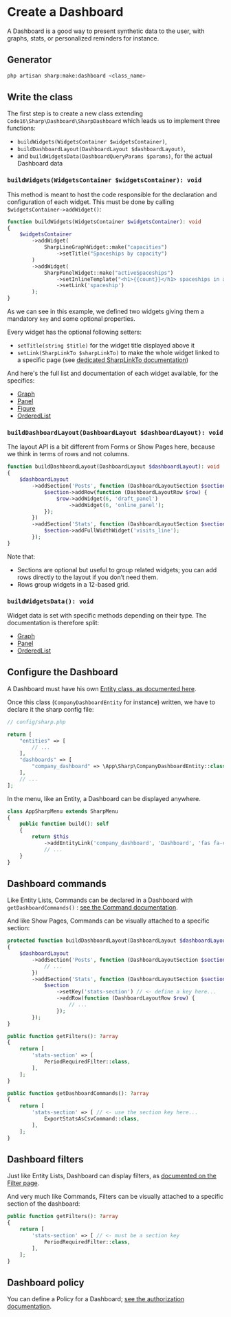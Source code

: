 # Create a Dashboard

A Dashboard is a good way to present synthetic data to the user, with graphs, stats, or personalized reminders for instance.

## Generator

```bash
php artisan sharp:make:dashboard <class_name>
```

## Write the class

The first step is to create a new class extending `Code16\Sharp\Dashboard\SharpDashboard` which leads us to implement three functions:

- `buildWidgets(WidgetsContainer $widgetsContainer)`,
- `buildDashboardLayout(DashboardLayout $dashboardLayout)`,
- and `buildWidgetsData(DashboardQueryParams $params)`, for the actual Dashboard data

### `buildWidgets(WidgetsContainer $widgetsContainer): void`

This method is meant to host the code responsible for the declaration and configuration of each widget. This must be done by calling `$widgetsContainer->addWidget()`:

```php
function buildWidgets(WidgetsContainer $widgetsContainer): void
{
    $widgetsContainer
        ->addWidget(
            SharpLineGraphWidget::make("capacities")
                ->setTitle("Spaceships by capacity")
        )
        ->addWidget(
            SharpPanelWidget::make("activeSpaceships")
                ->setInlineTemplate("<h1>{{count}}</h1> spaceships in activity")
                ->setLink('spaceship')
        );
}
```

As we can see in this example, we defined two widgets giving them a mandatory `key` and some optional properties.

Every widget has the optional following setters:

- `setTitle(string $title)` for the widget title displayed above it
- `setLink(SharpLinkTo $sharpLinkTo)` to make the whole widget linked to a specific page (see [dedicated SharpLinkTo documentation](link-to.md))

And here's the full list and documentation of each widget available, for the specifics:

- [Graph](dashboard-widgets/graph.md)
- [Panel](dashboard-widgets/panel.md)
- [Figure](dashboard-widgets/figure.md)
- [OrderedList](dashboard-widgets/ordered-list.md)

### `buildDashboardLayout(DashboardLayout $dashboardLayout): void`

The layout API is a bit different from Forms or Show Pages here, because we think in terms of rows and not columns.

```php
function buildDashboardLayout(DashboardLayout $dashboardLayout): void
{
    $dashboardLayout
        ->addSection('Posts', function (DashboardLayoutSection $section) {
            $section->addRow(function (DashboardLayoutRow $row) {
                $row->addWidget(6, 'draft_panel')
                    ->addWidget(6, 'online_panel');
            });
        })
        ->addSection('Stats', function (DashboardLayoutSection $section) {
            $section->addFullWidthWidget('visits_line');
        });
}
```

Note that:
- Sections are optional but useful to group related widgets; you can add rows directly to the layout if you don’t need them.
- Rows group widgets in a 12-based grid.

### `buildWidgetsData(): void`

Widget data is set with specific methods depending on their type. The documentation is therefore split:

- [Graph](dashboard-widgets/graph.md)
- [Panel](dashboard-widgets/panel.md)
- [OrderedList](dashboard-widgets/ordered-list.md)

## Configure the Dashboard

A Dashboard must have his own [Entity class, as documented here](entity-class.md). 

Once this class (`CompanyDashboardEntity` for instance) written, we have to declare it the sharp config file:

```php
// config/sharp.php

return [
    "entities" => [
        // ...
    ],
    "dashboards" => [
        "company_dashboard" => \App\Sharp\CompanyDashboardEntity::class
    ],
    // ...
];
```

In the menu, like an Entity, a Dashboard can be displayed anywhere.

```php
class AppSharpMenu extends SharpMenu
{
    public function build(): self
    {
        return $this
            ->addEntityLink('company_dashboard', 'Dashboard', 'fas fa-chart-line')
            // ...
    }
}
```

## Dashboard commands

Like Entity Lists, Commands can be declared in a Dashboard with `getDashboardCommands()` : [see the Command documentation](commands.md).

And like Show Pages, Commands can be visually attached to a specific section:

```php
protected function buildDashboardLayout(DashboardLayout $dashboardLayout): void
{
    $dashboardLayout
        ->addSection('Posts', function (DashboardLayoutSection $section) {
            // ...
        })
        ->addSection('Stats', function (DashboardLayoutSection $section) {
            $section
                ->setKey('stats-section') // <- define a key here...
                ->addRow(function (DashboardLayoutRow $row) {
                    // ...
                });
        });
}

public function getFilters(): ?array
{
    return [
        'stats-section' => [
            PeriodRequiredFilter::class,
        ],
    ];
}

public function getDashboardCommands(): ?array
{
    return [
        'stats-section' => [ // <- use the section key here...
            ExportStatsAsCsvCommand::class,
        ],
    ];
}
```

## Dashboard filters

Just like Entity Lists, Dashboard can display filters, as [documented on the Filter page](filters.md).

And very much like Commands, Filters can be visually attached to a specific section of the dashboard:

```php
public function getFilters(): ?array
{
    return [
        'stats-section' => [ // <- must be a section key
            PeriodRequiredFilter::class,
        ],
    ];
}
```

## Dashboard policy

You can define a Policy for a Dashboard; [see the authorization documentation](entity-authorizations.md).
